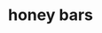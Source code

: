 ---
id: 5b3eb798962415001479f781
servings:
notes:
directions: 'heat oven to 350
grease and flour 9x13 pan
beat sugar
 egg
 oil
 honey and vanilla
in another bowl
 combine flour
 soda
 cinnamon
 and salt
stir dry ingredients into beaten mixture
stir in pecans
pour batter into pan
bake 20-25 minutes'
ingredients: '1 c sugar
1 egg
3/4 c vegetable oil (i usually use melted butter)
1/4 c honey
1 t vanilla
2 c flour
1 t soda
1 t cinnamon
1/4 t salt
1 c pecans
 chopped'
rating: 5
ease: easy
img:
category: dessert
href:
totalTime: 35 minutes
cookTime: 25 minutes
prepTime: 10 minutes
title: honey bars
slug: honey-bars
---